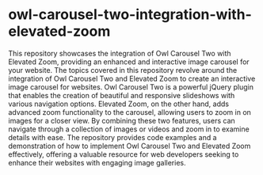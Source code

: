 # owl-carousel-two-integration-with-elevated-zoom
This repository showcases the integration of Owl Carousel Two with Elevated Zoom, providing an enhanced and interactive image carousel for your website.
The topics covered in this repository revolve around the integration of Owl Carousel Two and Elevated Zoom to create an interactive image carousel for websites. Owl Carousel Two is a powerful jQuery plugin that enables the creation of beautiful and responsive slideshows with various navigation options. Elevated Zoom, on the other hand, adds advanced zoom functionality to the carousel, allowing users to zoom in on images for a closer view. By combining these two features, users can navigate through a collection of images or videos and zoom in to examine details with ease. The repository provides code examples and a demonstration of how to implement Owl Carousel Two and Elevated Zoom effectively, offering a valuable resource for web developers seeking to enhance their websites with engaging image galleries.
